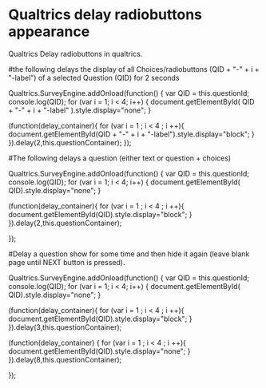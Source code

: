 # Qualtrics delay radiobuttons appearance

Qualtrics
Delay radiobuttons in qualtrics.

#the following delays the display of all Choices/radiobuttons (QID + "-" + i + "-label") of a selected Question (QID) for 2 seconds

Qualtrics.SurveyEngine.addOnload(function() { var QID = this.questionId; console.log(QID); for (var i = 1; i < 4; i++) { document.getElementById( QID + "-" + i + "-label" ).style.display="none"; }

(function(delay_container){ for (var i = 1 ; i < 4 ; i ++){ document.getElementById(QID + "-" + i + "-label").style.display="block"; } }).delay(2,this.questionContainer); });

#The following delays a question (either text or question + choices)

Qualtrics.SurveyEngine.addOnload(function() { var QID = this.questionId; console.log(QID); for (var i = 1; i < 4; i++) { document.getElementById( QID).style.display="none"; }

(function(delay_container){ for (var i = 1 ; i < 4 ; i ++){ document.getElementById(QID).style.display="block"; } }).delay(2,this.questionContainer);

});

#Delay a question show for some time and then hide it again (leave blank page until NEXT button is pressed).

Qualtrics.SurveyEngine.addOnload(function() { var QID = this.questionId; console.log(QID); for (var i = 1; i < 4; i++) { document.getElementById( QID).style.display="none"; }

(function(delay_container){ for (var i = 1 ; i < 4 ; i ++){ document.getElementById(QID).style.display="block"; } }).delay(3,this.questionContainer);

(function(delay_container) 
{
	for (var i = 1 ; i < 4 ; i ++){
		document.getElementById(QID).style.display="none";
		 }
}).delay(8,this.questionContainer);

});
